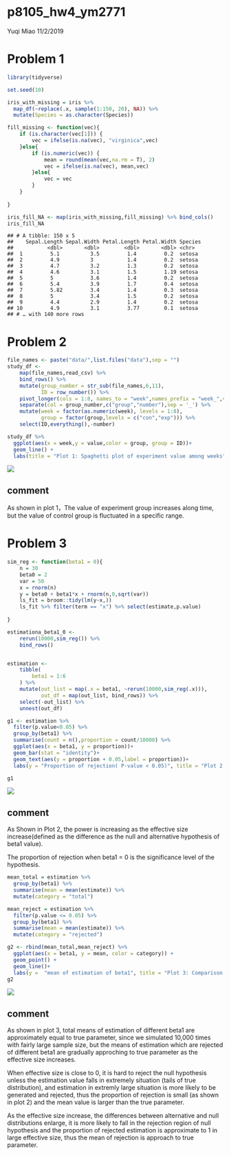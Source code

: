p8105\_hw4\_ym2771
================
Yuqi Miao
11/2/2019

# Problem 1

``` r
library(tidyverse)

set.seed(10)

iris_with_missing = iris %>% 
  map_df(~replace(.x, sample(1:150, 20), NA)) %>%
  mutate(Species = as.character(Species))
```

``` r
fill_missing <- function(vec){
    if (is.character(vec[1])) {
        vec = ifelse(is.na(vec), "virginica",vec)
    }else{
        if (is.numeric(vec)) {
            mean = round(mean(vec,na.rm = T), 2)
            vec = ifelse(is.na(vec), mean,vec)
        }else{
            vec = vec
        }
    }
        
}

iris_fill_NA <- map(iris_with_missing,fill_missing) %>% bind_cols()
iris_fill_NA    
```

    ## # A tibble: 150 x 5
    ##    Sepal.Length Sepal.Width Petal.Length Petal.Width Species
    ##           <dbl>       <dbl>        <dbl>       <dbl> <chr>  
    ##  1         5.1          3.5         1.4         0.2  setosa 
    ##  2         4.9          3           1.4         0.2  setosa 
    ##  3         4.7          3.2         1.3         0.2  setosa 
    ##  4         4.6          3.1         1.5         1.19 setosa 
    ##  5         5            3.6         1.4         0.2  setosa 
    ##  6         5.4          3.9         1.7         0.4  setosa 
    ##  7         5.82         3.4         1.4         0.3  setosa 
    ##  8         5            3.4         1.5         0.2  setosa 
    ##  9         4.4          2.9         1.4         0.2  setosa 
    ## 10         4.9          3.1         3.77        0.1  setosa 
    ## # … with 140 more rows

# Problem 2

``` r
file_names <- paste("data/",list.files("data"),sep = "")
study_df <- 
    map(file_names,read_csv) %>% 
    bind_rows() %>% 
    mutate(group_number = str_sub(file_names,6,11),
           ID = row_number()) %>% 
    pivot_longer(cols = 1:8, names_to = "week",names_prefix = "week_",values_to = "value") %>% 
    separate(col = group_number,c("group","number"),sep = '_') %>% 
    mutate(week = factor(as.numeric(week), levels = 1:8),
           group = factor(group,levels = c("con","exp"))) %>% 
    select(ID,everything(),-number)
```

``` r
study_df %>% 
  ggplot(aes(x = week,y = value,color = group, group = ID))+
  geom_line() +
  labs(title = "Plot 1: Spaghetti plot of experiment value among weeks")
```

![](p8105_hw4_ym2771_files/figure-gfm/unnamed-chunk-4-1.png)<!-- -->

## comment

As shown in plot 1，The value of experiment group increases along time,
but the value of control group is fluctuated in a specific range.

# Problem 3

``` r
sim_reg <- function(beta1 = 0){
    n = 30
    beta0 = 2
    var = 50
    x = rnorm(n)
    y = beta0 + beta1*x + rnorm(n,0,sqrt(var))
    ls_fit = broom::tidy(lm(y~x,))
    ls_fit %>% filter(term == "x") %>% select(estimate,p.value)
    
}

estimationa_beta1_0 <- 
    rerun(10000,sim_reg()) %>% 
    bind_rows()


estimation <- 
    tibble(
        beta1 = 1:6
    ) %>% 
    mutate(out_list = map(.x = beta1, ~rerun(10000,sim_reg(.x))),
           out_df = map(out_list, bind_rows)) %>% 
    select(-out_list) %>% 
    unnest(out_df)
```

``` r
g1 <- estimation %>% 
  filter(p.value<0.05) %>% 
  group_by(beta1) %>% 
  summarise(count = n(),proportion = count/10000) %>% 
  ggplot(aes(x = beta1, y = proportion))+
  geom_bar(stat = "identity")+
  geom_text(aes(y = proportion + 0.05,label = proportion))+
  labs(y = "Proportion of rejection( P-value < 0.05)", title = "Plot 2: Power of different effective size")

g1
```

![](p8105_hw4_ym2771_files/figure-gfm/unnamed-chunk-6-1.png)<!-- -->

## comment

As Shown in Plot 2, the power is increasing as the effective size
increase(defined as the difference as the null and alternative
hypothesis of beta1 value).

The proportion of rejection when beta1 = 0 is the significance level of
the hypothesis.

``` r
mean_total = estimation %>% 
  group_by(beta1) %>% 
  summarise(mean = mean(estimate)) %>% 
  mutate(category = "total")

mean_reject = estimation %>% 
  filter(p.value <= 0.05) %>% 
  group_by(beta1) %>% 
  summarise(mean = mean(estimate)) %>% 
  mutate(category = "rejected")

g2 <- rbind(mean_total,mean_reject) %>% 
  ggplot(aes(x = beta1, y = mean, color = category)) +
  geom_point() +
  geom_line()+
  labs(y =  "mean of estimation of beta1", title = "Plot 3: Comparison of mean estimation beta1 in total and rejected group.")
g2
```

![](p8105_hw4_ym2771_files/figure-gfm/unnamed-chunk-7-1.png)<!-- -->

## comment

As shown in plot 3, total means of estimation of different beta1 are
approximately equal to true parameter, since we simulated 10,000 times
with fairly large sample size, but the means of estimation which are
rejected of different beta1 are gradually approching to true parameter
as the effective size increases.

When effective size is close to 0, it is hard to reject the null
hypothesis unless the estimation value falls in extremely situation
(tails of true distribution), and estimation in extremly large situation
is more likely to be generated and rejected, thus the proportion of
rejection is small (as shown in plot 2) and the mean value is larger
than the true parameter.

As the effective size increase, the differences between alternative and
null distributions enlarge, it is more likely to fall in the rejection
region of null hypothesis and the proportion of rejected estimation is
approximate to 1 in large effective size, thus the mean of rejection is
approach to true parameter.
